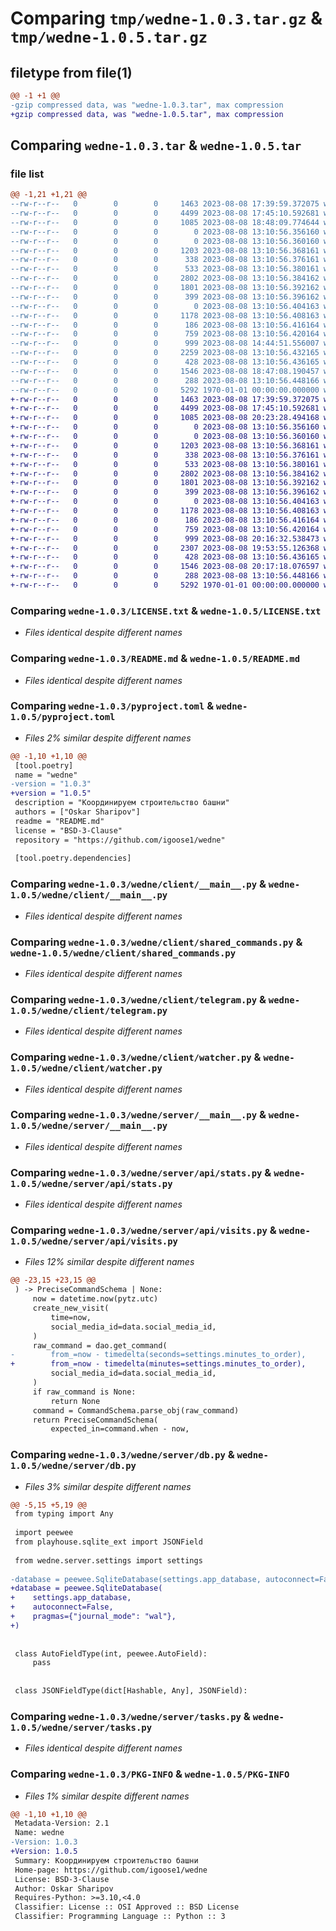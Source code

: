 # Comparing `tmp/wedne-1.0.3.tar.gz` & `tmp/wedne-1.0.5.tar.gz`

## filetype from file(1)

```diff
@@ -1 +1 @@
-gzip compressed data, was "wedne-1.0.3.tar", max compression
+gzip compressed data, was "wedne-1.0.5.tar", max compression
```

## Comparing `wedne-1.0.3.tar` & `wedne-1.0.5.tar`

### file list

```diff
@@ -1,21 +1,21 @@
--rw-r--r--   0        0        0     1463 2023-08-08 17:39:59.372075 wedne-1.0.3/LICENSE.txt
--rw-r--r--   0        0        0     4499 2023-08-08 17:45:10.592681 wedne-1.0.3/README.md
--rw-r--r--   0        0        0     1085 2023-08-08 18:48:09.774644 wedne-1.0.3/pyproject.toml
--rw-r--r--   0        0        0        0 2023-08-08 13:10:56.356160 wedne-1.0.3/wedne/__init__.py
--rw-r--r--   0        0        0        0 2023-08-08 13:10:56.360160 wedne-1.0.3/wedne/client/__init__.py
--rw-r--r--   0        0        0     1203 2023-08-08 13:10:56.368161 wedne-1.0.3/wedne/client/__main__.py
--rw-r--r--   0        0        0      338 2023-08-08 13:10:56.376161 wedne-1.0.3/wedne/client/consts.py
--rw-r--r--   0        0        0      533 2023-08-08 13:10:56.380161 wedne-1.0.3/wedne/client/shared_commands.py
--rw-r--r--   0        0        0     2802 2023-08-08 13:10:56.384162 wedne-1.0.3/wedne/client/telegram.py
--rw-r--r--   0        0        0     1801 2023-08-08 13:10:56.392162 wedne-1.0.3/wedne/client/watcher.py
--rw-r--r--   0        0        0      399 2023-08-08 13:10:56.396162 wedne-1.0.3/wedne/commands.py
--rw-r--r--   0        0        0        0 2023-08-08 13:10:56.404163 wedne-1.0.3/wedne/server/__init__.py
--rw-r--r--   0        0        0     1178 2023-08-08 13:10:56.408163 wedne-1.0.3/wedne/server/__main__.py
--rw-r--r--   0        0        0      186 2023-08-08 13:10:56.416164 wedne-1.0.3/wedne/server/api/__init__.py
--rw-r--r--   0        0        0      759 2023-08-08 13:10:56.420164 wedne-1.0.3/wedne/server/api/stats.py
--rw-r--r--   0        0        0      999 2023-08-08 14:44:51.556007 wedne-1.0.3/wedne/server/api/visits.py
--rw-r--r--   0        0        0     2259 2023-08-08 13:10:56.432165 wedne-1.0.3/wedne/server/db.py
--rw-r--r--   0        0        0      428 2023-08-08 13:10:56.436165 wedne-1.0.3/wedne/server/settings.py
--rw-r--r--   0        0        0     1546 2023-08-08 18:47:08.190457 wedne-1.0.3/wedne/server/tasks.py
--rw-r--r--   0        0        0      288 2023-08-08 13:10:56.448166 wedne-1.0.3/wedne/utils.py
--rw-r--r--   0        0        0     5292 1970-01-01 00:00:00.000000 wedne-1.0.3/PKG-INFO
+-rw-r--r--   0        0        0     1463 2023-08-08 17:39:59.372075 wedne-1.0.5/LICENSE.txt
+-rw-r--r--   0        0        0     4499 2023-08-08 17:45:10.592681 wedne-1.0.5/README.md
+-rw-r--r--   0        0        0     1085 2023-08-08 20:23:28.494168 wedne-1.0.5/pyproject.toml
+-rw-r--r--   0        0        0        0 2023-08-08 13:10:56.356160 wedne-1.0.5/wedne/__init__.py
+-rw-r--r--   0        0        0        0 2023-08-08 13:10:56.360160 wedne-1.0.5/wedne/client/__init__.py
+-rw-r--r--   0        0        0     1203 2023-08-08 13:10:56.368161 wedne-1.0.5/wedne/client/__main__.py
+-rw-r--r--   0        0        0      338 2023-08-08 13:10:56.376161 wedne-1.0.5/wedne/client/consts.py
+-rw-r--r--   0        0        0      533 2023-08-08 13:10:56.380161 wedne-1.0.5/wedne/client/shared_commands.py
+-rw-r--r--   0        0        0     2802 2023-08-08 13:10:56.384162 wedne-1.0.5/wedne/client/telegram.py
+-rw-r--r--   0        0        0     1801 2023-08-08 13:10:56.392162 wedne-1.0.5/wedne/client/watcher.py
+-rw-r--r--   0        0        0      399 2023-08-08 13:10:56.396162 wedne-1.0.5/wedne/commands.py
+-rw-r--r--   0        0        0        0 2023-08-08 13:10:56.404163 wedne-1.0.5/wedne/server/__init__.py
+-rw-r--r--   0        0        0     1178 2023-08-08 13:10:56.408163 wedne-1.0.5/wedne/server/__main__.py
+-rw-r--r--   0        0        0      186 2023-08-08 13:10:56.416164 wedne-1.0.5/wedne/server/api/__init__.py
+-rw-r--r--   0        0        0      759 2023-08-08 13:10:56.420164 wedne-1.0.5/wedne/server/api/stats.py
+-rw-r--r--   0        0        0      999 2023-08-08 20:16:32.538473 wedne-1.0.5/wedne/server/api/visits.py
+-rw-r--r--   0        0        0     2307 2023-08-08 19:53:55.126368 wedne-1.0.5/wedne/server/db.py
+-rw-r--r--   0        0        0      428 2023-08-08 13:10:56.436165 wedne-1.0.5/wedne/server/settings.py
+-rw-r--r--   0        0        0     1546 2023-08-08 20:17:18.076597 wedne-1.0.5/wedne/server/tasks.py
+-rw-r--r--   0        0        0      288 2023-08-08 13:10:56.448166 wedne-1.0.5/wedne/utils.py
+-rw-r--r--   0        0        0     5292 1970-01-01 00:00:00.000000 wedne-1.0.5/PKG-INFO
```

### Comparing `wedne-1.0.3/LICENSE.txt` & `wedne-1.0.5/LICENSE.txt`

 * *Files identical despite different names*

### Comparing `wedne-1.0.3/README.md` & `wedne-1.0.5/README.md`

 * *Files identical despite different names*

### Comparing `wedne-1.0.3/pyproject.toml` & `wedne-1.0.5/pyproject.toml`

 * *Files 2% similar despite different names*

```diff
@@ -1,10 +1,10 @@
 [tool.poetry]
 name = "wedne"
-version = "1.0.3"
+version = "1.0.5"
 description = "Координируем строительство башни"
 authors = ["Oskar Sharipov"]
 readme = "README.md"
 license = "BSD-3-Clause"
 repository = "https://github.com/igoose1/wedne"
 
 [tool.poetry.dependencies]
```

### Comparing `wedne-1.0.3/wedne/client/__main__.py` & `wedne-1.0.5/wedne/client/__main__.py`

 * *Files identical despite different names*

### Comparing `wedne-1.0.3/wedne/client/shared_commands.py` & `wedne-1.0.5/wedne/client/shared_commands.py`

 * *Files identical despite different names*

### Comparing `wedne-1.0.3/wedne/client/telegram.py` & `wedne-1.0.5/wedne/client/telegram.py`

 * *Files identical despite different names*

### Comparing `wedne-1.0.3/wedne/client/watcher.py` & `wedne-1.0.5/wedne/client/watcher.py`

 * *Files identical despite different names*

### Comparing `wedne-1.0.3/wedne/server/__main__.py` & `wedne-1.0.5/wedne/server/__main__.py`

 * *Files identical despite different names*

### Comparing `wedne-1.0.3/wedne/server/api/stats.py` & `wedne-1.0.5/wedne/server/api/stats.py`

 * *Files identical despite different names*

### Comparing `wedne-1.0.3/wedne/server/api/visits.py` & `wedne-1.0.5/wedne/server/api/visits.py`

 * *Files 12% similar despite different names*

```diff
@@ -23,15 +23,15 @@
 ) -> PreciseCommandSchema | None:
     now = datetime.now(pytz.utc)
     create_new_visit(
         time=now,
         social_media_id=data.social_media_id,
     )
     raw_command = dao.get_command(
-        from_=now - timedelta(seconds=settings.minutes_to_order),
+        from_=now - timedelta(minutes=settings.minutes_to_order),
         social_media_id=data.social_media_id,
     )
     if raw_command is None:
         return None
     command = CommandSchema.parse_obj(raw_command)
     return PreciseCommandSchema(
         expected_in=command.when - now,
```

### Comparing `wedne-1.0.3/wedne/server/db.py` & `wedne-1.0.5/wedne/server/db.py`

 * *Files 3% similar despite different names*

```diff
@@ -5,15 +5,19 @@
 from typing import Any
 
 import peewee
 from playhouse.sqlite_ext import JSONField
 
 from wedne.server.settings import settings
 
-database = peewee.SqliteDatabase(settings.app_database, autoconnect=False)
+database = peewee.SqliteDatabase(
+    settings.app_database,
+    autoconnect=False,
+    pragmas={"journal_mode": "wal"},
+)
 
 
 class AutoFieldType(int, peewee.AutoField):
     pass
 
 
 class JSONFieldType(dict[Hashable, Any], JSONField):
```

### Comparing `wedne-1.0.3/wedne/server/tasks.py` & `wedne-1.0.5/wedne/server/tasks.py`

 * *Files identical despite different names*

### Comparing `wedne-1.0.3/PKG-INFO` & `wedne-1.0.5/PKG-INFO`

 * *Files 1% similar despite different names*

```diff
@@ -1,10 +1,10 @@
 Metadata-Version: 2.1
 Name: wedne
-Version: 1.0.3
+Version: 1.0.5
 Summary: Координируем строительство башни
 Home-page: https://github.com/igoose1/wedne
 License: BSD-3-Clause
 Author: Oskar Sharipov
 Requires-Python: >=3.10,<4.0
 Classifier: License :: OSI Approved :: BSD License
 Classifier: Programming Language :: Python :: 3
```


